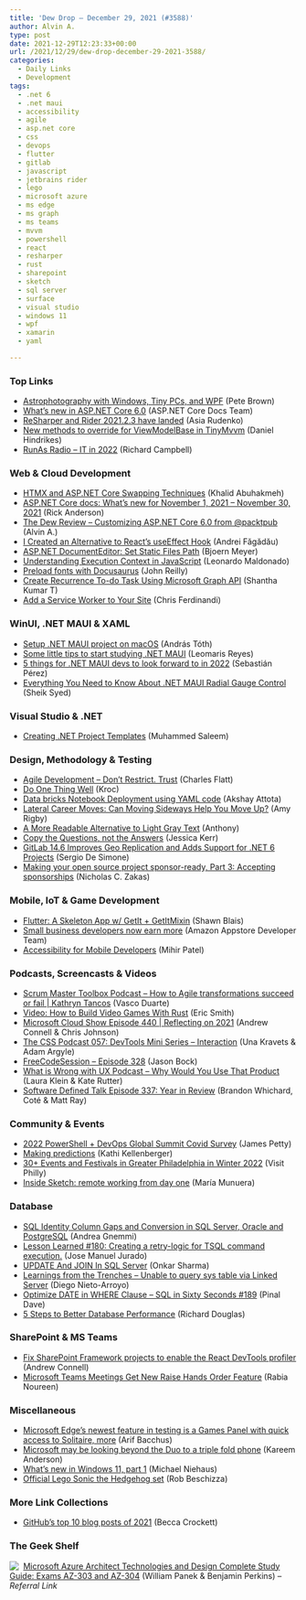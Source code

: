 ```yaml
---
title: 'Dew Drop – December 29, 2021 (#3588)'
author: Alvin A.
type: post
date: 2021-12-29T12:23:33+00:00
url: /2021/12/29/dew-drop-december-29-2021-3588/
categories:
  - Daily Links
  - Development
tags:
  - .net 6
  - .net maui
  - accessibility
  - agile
  - asp.net core
  - css
  - devops
  - flutter
  - gitlab
  - javascript
  - jetbrains rider
  - lego
  - microsoft azure
  - ms edge
  - ms graph
  - ms teams
  - mvvm
  - powershell
  - react
  - resharper
  - rust
  - sharepoint
  - sketch
  - sql server
  - surface
  - visual studio
  - windows 11
  - wpf
  - xamarin
  - yaml

---
```

### <a name="top"></a>Top Links

  * <a href="https://devblogs.microsoft.com/ifdef-windows/astrophotography-with-windows-tiny-pcs-and-wpf/?WT.mc_id=DOP-MVP-4025064" target="_blank" rel="noopener">Astrophotography with Windows, Tiny PCs, and WPF</a> (Pete Brown)
  * <a href="https://docs.microsoft.com/en-us/aspnet/core/release-notes/aspnetcore-6.0?view=aspnetcore-6.0&WT.mc_id=DOP-MVP-4025064" target="_blank" rel="noopener">What&#8217;s new in ASP.NET Core 6.0</a> (ASP.NET Core Docs Team)
  * <a href="https://blog.jetbrains.com/dotnet/2021/12/28/resharper-rider-2021-2-3/" target="_blank" rel="noopener">ReSharper and Rider 2021.2.3 have landed</a> (Asia Rudenko)
  * <a href="https://danielhindrikes.se/index.php/2021/12/29/new-methods-to-override-for-viewmodelbase-in-tinymvvm/" target="_blank" rel="noopener">New methods to override for ViewModelBase in TinyMvvm</a> (Daniel Hindrikes)
  * <a href="https://runasradio.com/Shows/Show/808" target="_blank" rel="noopener">RunAs Radio &#8211; IT in 2022</a> (Richard Campbell)



### <a name="web"></a>Web & Cloud Development

  * <a href="https://khalidabuhakmeh.com/htmx-and-aspnet-core-swapping-techniques" target="_blank" rel="noopener">HTMX and ASP.NET Core Swapping Techniques</a> (Khalid Abuhakmeh)
  * <a href="https://docs.microsoft.com/en-us/aspnet/core/whats-new/21-11?view=aspnetcore-6.0&WT.mc_id=DOP-MVP-4025064" target="_blank" rel="noopener">ASP.NET Core docs: What&#8217;s new for November 1, 2021 &#8211; November 30, 2021</a> (Rick Anderson)
  * <a href="https://morningdew-bpc6g3a0fgaxdxcu.eastus2-01.azurewebsites.net/2021/12/28/the-dew-review-customizing-asp-net-core-6-0-from-packtpub/" target="_blank" rel="noopener">The Dew Review – Customizing ASP.NET Core 6.0 from @packtpub</a> (Alvin A.)
  * <a href="https://hackernoon.com/i-created-an-alternative-to-reacts-useeffect-hook?source=rss" target="_blank" rel="noopener">I Created an Alternative to React&#8217;s useEffect Hook</a> (Andrei Făgădău)
  * <a href="https://www.textcontrol.com/blog/2021/12/28/aspnet-document-editor-set-static-files-path/" target="_blank" rel="noopener">ASP.NET DocumentEditor: Set Static Files Path</a> (Bjoern Meyer)
  * <a href="https://www.telerik.com/blogs/understanding-execution-context-javascript" target="_blank" rel="noopener">Understanding Execution Context in JavaScript</a> (Leonardo Maldonado)
  * <a href="https://blog.johnnyreilly.com/2021/12/29/preload-fonts-with-docusaurus" target="_blank" rel="noopener">Preload fonts with Docusaurus</a> (John Reilly)
  * <a href="https://www.c-sharpcorner.com/article/create-recurrence-to-do-task-using-microsoft-graph-api/" target="_blank" rel="noopener">Create Recurrence To-do Task Using Microsoft Graph API</a> (Shantha Kumar T)
  * <a href="https://css-tricks.com/add-a-service-worker-to-your-site/" target="_blank" rel="noopener">Add a Service Worker to Your Site</a> (Chris Ferdinandi)



### <a name="silverlight"></a>WinUI, .NET MAUI & XAML

  * <a href="https://www.banditoth.hu/2021/12/29/setup-net-maui-project-on-macos/" target="_blank" rel="noopener">Setup .NET MAUI project on macOS</a> (András Tóth)
  * <a href="https://askxammy.com/some-little-tips-to-start-studying-net-maui/" target="_blank" rel="noopener">Some little tips to start studying .NET MAUI</a> (Leomaris Reyes)
  * <a href="https://www.xablu.com/2021/12/28/5-things-for-net-maui-devs-to-look-forward-to-in-2022/" target="_blank" rel="noopener">5 things for .NET MAUI devs to look forward to in 2022</a> (Sebastián Pérez)
  * <a href="https://www.syncfusion.com/blogs/post/dotnet-maui-radial-gauge-control.aspx" target="_blank" rel="noopener">Everything You Need to Know About .NET MAUI Radial Gauge Control</a> (Sheik Syed)



### <a name="dotnet"></a>Visual Studio & .NET

  * <a href="https://code-maze.com/dotnet-project-templates-creation/" target="_blank" rel="noopener">Creating .NET Project Templates</a> (Muhammed Saleem)



### <a name="design"></a>Design, Methodology & Testing

  * <a href="https://www.softwaremeadows.com/posts/dont_restrict_trust" target="_blank" rel="noopener">Agile Development &#8211; Don&#8217;t Restrict. Trust</a> (Charles Flatt)
  * <a href="http://camendesign.com/blog/do-one-thing-well" target="_blank" rel="noopener">Do One Thing Well</a> (Kroc)
  * <a href="https://techcommunity.microsoft.com/t5/azure-data-blog/data-bricks-notebook-deployment-using-yaml-code/ba-p/3046952?WT.mc_id=DOP-MVP-4025064" target="_blank" rel="noopener">Data bricks Notebook Deployment using YAML code</a> (Akshay Attota)
  * <a href="https://blog.trello.com/lateral-career-moves" target="_blank" rel="noopener">Lateral Career Moves: Can Moving Sideways Help You Move Up?</a> (Amy Rigby)
  * <a href="https://uxmovement.com/content/a-more-readable-alternative-to-light-gray-text/" target="_blank" rel="noopener">A More Readable Alternative to Light Gray Text</a> (Anthony)
  * <a href="https://jessitron.com/2021/12/28/copy-the-questions-not-the-answers/" target="_blank" rel="noopener">Copy the Questions, not the Answers</a> (Jessica Kerr)
  * <a href="https://www.infoq.com/news/2021/12/gitlab-14-6-released/?utm_campaign=infoq_content&utm_source=infoq&utm_medium=feed&utm_term=global" target="_blank" rel="noopener">GitLab 14.6 Improves Geo Replication and Adds Support for .NET 6 Projects</a> (Sergio De Simone)
  * <a href="https://humanwhocodes.com/blog/2021/12/making-open-source-project-sponsor-ready-accepting-sponsorships/" target="_blank" rel="noopener">Making your open source project sponsor-ready, Part 3: Accepting sponsorships</a> (Nicholas C. Zakas)



### <a name="mobile"></a>Mobile, IoT & Game Development

  * <a href="https://blog.gskinner.com/archives/2021/12/flutter-a-skeleton-app-w-getit-getitmixin.html" target="_blank" rel="noopener">Flutter: A Skeleton App w/ GetIt + GetItMixin</a> (Shawn Blais)
  * <a href="https://developer.amazon.com/blogs/appstore/post/959bcba1-a4d9-4a8c-9502-2eb670f124b1/small-business-developers-now-earn-more" target="_blank" rel="noopener">Small business developers now earn more</a> (Amazon Appstore Developer Team)
  * <a href="https://www.telerik.com/blogs/accessibility-mobile-developers" target="_blank" rel="noopener">Accessibility for Mobile Developers</a> (Mihir Patel)



### <a name="podcasts"></a>Podcasts, Screencasts & Videos

  * <a href="https://scrummastertoolbox.libsyn.com/how-to-agile-transformations-succeed-or-fail-kathryn-tancos" target="_blank" rel="noopener">Scrum Master Toolbox Podcast &#8211; How to Agile transformations succeed or fail | Kathryn Tancos</a> (Vasco Duarte)
  * <a href="https://8thlight.com/blog/8th-light/2021/12/28/8lu-build-video-games-rust.html" target="_blank" rel="noopener">Video: How to Build Video Games With Rust</a> (Eric Smith)
  * <a href="https://www.microsoftcloudshow.com/podcast/Episodes/440-reflecting-on-2021/" target="_blank" rel="noopener">Microsoft Cloud Show Episode 440 | Reflecting on 2021</a> (Andrew Connell & Chris Johnson)
  * <a href="http://thecsspodcast.googledevelopers.libsynpro.com/057-devtools-mini-series-interaction" target="_blank" rel="noopener">The CSS Podcast 057: DevTools Mini Series &#8211; Interaction</a> (Una Kravets & Adam Argyle)
  * <a href="http://www.youtube.com/watch?v=xucQ5v4VHEk" target="_blank" rel="noopener">FreeCodeSession &#8211; Episode 328</a> (Jason Bock)
  * <a href="https://wiwwux.libsyn.com/why-would-you-use-that-product" target="_blank" rel="noopener">What is Wrong with UX Podcast &#8211; Why Would You Use That Product</a> (Laura Klein & Kate Rutter)
  * <a href="https://www.softwaredefinedtalk.com/337" target="_blank" rel="noopener">Software Defined Talk Episode 337: Year in Review</a> (Brandon Whichard, Coté & Matt Ray)



### <a name="events"></a>Community & Events

  * <a href="https://powershell.org/2021/12/2022-powershell-devops-global-summit-covid-survey/" target="_blank" rel="noopener">2022 PowerShell + DevOps Global Summit Covid Survey</a> (James Petty)
  * <a href="https://www.red-gate.com/simple-talk/opinion/editorials/making-predictions/" target="_blank" rel="noopener">Making predictions</a> (Kathi Kellenberger)
  * <a href="https://www.visitphilly.com/articles/philadelphia/top-winter-events-and-festivals-in-philadelphia/" target="_blank" rel="noopener">30+ Events and Festivals in Greater Philadelphia in Winter 2022</a> (Visit Philly)
  * <a href="https://www.sketch.com/blog/2021/12/29/sketch-remote-work-life/" target="_blank" rel="noopener">Inside Sketch: remote working from day one</a> (María Munuera)



### <a name="sql"></a>Database

  * <a href="https://www.mssqltips.com/sqlservertip/7084/sql-identity-column-gaps-conversion-sql-server-oracle-postgresql/" target="_blank" rel="noopener">SQL Identity Column Gaps and Conversion in SQL Server, Oracle and PostgreSQL</a> (Andrea Gnemmi)
  * <a href="https://techcommunity.microsoft.com/t5/azure-database-support-blog/lesson-learned-180-creating-a-retry-logic-for-tsql-command/ba-p/3047076?WT.mc_id=DOP-MVP-4025064" target="_blank" rel="noopener">Lesson Learned #180: Creating a retry-logic for TSQL command execution.</a> (Jose Manuel Jurado)
  * <a href="https://www.c-sharpcorner.com/article/update-and-join-in-sql-server/" target="_blank" rel="noopener">UPDATE And JOIN In SQL Server</a> (Onkar Sharma)
  * <a href="https://techcommunity.microsoft.com/t5/azure-database-support-blog/learnings-from-the-trenches-unable-to-query-sys-table-via-linked/ba-p/3047548?WT.mc_id=DOP-MVP-4025064" target="_blank" rel="noopener">Learnings from the Trenches &#8211; Unable to query sys table via Linked Server</a> (Diego Nieto-Arroyo)
  * <a href="https://blog.sqlauthority.com/2021/12/29/optimize-date-in-where-clause-sql-in-sixty-seconds-189/?utm_source=rss&utm_medium=rss&utm_campaign=optimize-date-in-where-clause-sql-in-sixty-seconds-189" target="_blank" rel="noopener">Optimize DATE in WHERE Clause – SQL in Sixty Seconds #189</a> (Pinal Dave)
  * <a href="https://blog.couchbase.com/5-steps-to-better-database-performance/" target="_blank" rel="noopener">5 Steps to Better Database Performance</a> (Richard Douglas)



### <a name="sp"></a>SharePoint & MS Teams

  * <a href="https://www.andrewconnell.com/blog/fix-spfx-projects-to-enable-the-react-devtools-profiler/" target="_blank" rel="noopener">Fix SharePoint Framework projects to enable the React DevTools profiler</a> (Andrew Connell)
  * <a href="https://petri.com/microsoft-teams-meetings-raise-hands-order" target="_blank" rel="noopener">Microsoft Teams Meetings Get New Raise Hands Order Feature</a> (Rabia Noureen)



### <a name="misc"></a>Miscellaneous

  * <a href="https://www.onmsft.com/news/microsoft-testing-games-panel-edge-canary" target="_blank" rel="noopener">Microsoft Edge&#8217;s newest feature in testing is a Games Panel with quick access to Solitaire, more</a> (Arif Bacchus)
  * <a href="https://www.onmsft.com/news/microsoft-may-be-looking-beyond-the-duo-to-triple-fold-phone" target="_blank" rel="noopener">Microsoft may be looking beyond the Duo to a triple fold phone</a> (Kareem Anderson)
  * <a href="https://oofhours.com/2021/12/29/whats-new-in-windows-11-part-1/" target="_blank" rel="noopener">What’s new in Windows 11, part 1</a> (Michael Niehaus)
  * <a href="https://boingboing.net/2021/12/28/official-lego-sonic-the-hedgehog-set.html?utm_source=rss&utm_medium=rss&utm_campaign=official-lego-sonic-the-hedgehog-set" target="_blank" rel="noopener">Official Lego Sonic the Hedgehog set</a> (Rob Beschizza)



### <a name="links"></a>More Link Collections

  * <a href="https://github.blog/2021-12-28-githubs-top-10-blog-posts-of-2021/" target="_blank" rel="noopener">GitHub’s top 10 blog posts of 2021</a> (Becca Crockett)



### <a name="shelf"></a>The Geek Shelf

<a href="https://www.amazon.com/dp/1119559537/?tag=amavin-20" target="_blank" rel="noopener"><img decoding="async" align="left" style="margin: 0px 4px 0px 0px; border: 0px currentcolor; border-image: none; float: left; display: inline; background-image: none;" src="https://m.media-amazon.com/images/I/51iWHBEAggL._SS135_.jpg" border="0" /></a>&nbsp;<a href="https://www.amazon.com/dp/1119559537/?tag=amavin-20" target="_blank" rel="noopener">Microsoft Azure Architect Technologies and Design Complete Study Guide: Exams AZ-303 and AZ-304</a> (William Panek & Benjamin Perkins) _&#8211; Referral Link_